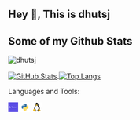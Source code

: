 ## Hey 👋, This is dhutsj

## Some of my Github Stats
<p align=left> <img src=https://komarev.com/ghpvc/?username=dhutsj alt=dhutsj /> </p>

<a href="https://github.com/dhutsj">
  <img align="center" alt="GitHub Stats" src="https://github-readme-stats.vercel.app/api?username=dhutsj&show_icons=true&include_all_commits=true" />
</a>
<a href="https://github.com/dhutsj">
  <img align="center" alt="Top Langs" src="https://github-readme-stats.vercel.app/api/top-langs/?username=dhutsj&layout=compact" />
</a>

Languages and Tools:

<code><img height="20" src="https://raw.githubusercontent.com/github/explore/80688e429a7d4ef2fca1e82350fe8e3517d3494d/topics/terraform/terraform.png" alt="terraform"></code>
<code><img height="20" src="https://raw.githubusercontent.com/github/explore/80688e429a7d4ef2fca1e82350fe8e3517d3494d/topics/python/python.png" alt="python"></code>
<code><img height="20" src="https://raw.githubusercontent.com/github/explore/80688e429a7d4ef2fca1e82350fe8e3517d3494d/topics/linux/linux.png" alt="linux"></code>


<!--
**dhutsj/dhutsj** is a ✨ _special_ ✨ repository because its `README.md` (this file) appears on your GitHub profile.

Here are some ideas to get you started:

- 🔭 I’m currently working on ...
- 🌱 I’m currently learning ...
- 👯 I’m looking to collaborate on ...
- 🤔 I’m looking for help with ...
- 💬 Ask me about ...
- 📫 How to reach me: ...
- 😄 Pronouns: ...
- ⚡ Fun fact: ...
-->
